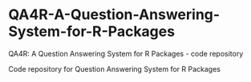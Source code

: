 # QA4R-A-Question-Answering-System-for-R-Packages
QA4R: A Question Answering System for R Packages - code repository

Code repository for Question Answering System for R Packages
